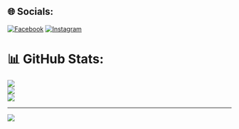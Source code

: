 
## 🌐 Socials:
[![Facebook](https://img.shields.io/badge/Facebook-%231877F2.svg?logo=Facebook&logoColor=white)](https://facebook.com/100041365720938) [![Instagram](https://img.shields.io/badge/Instagram-%23E4405F.svg?logo=Instagram&logoColor=white)](https://instagram.com/mrr_elyas) 
# 📊 GitHub Stats:
![](https://github-readme-stats.vercel.app/api?username=MR-ELYAS&theme=dark&hide_border=false&include_all_commits=false&count_private=false)<br/>
![](https://github-readme-streak-stats.herokuapp.com/?user=MR-ELYAS&theme=dark&hide_border=false)<br/>
![](https://github-readme-stats.vercel.app/api/top-langs/?username=MR-ELYAS&theme=dark&hide_border=false&include_all_commits=false&count_private=false&layout=compact)

---
[![](https://visitcount.itsvg.in/api?id=MR-ELYAS&icon=0&color=0)](https://visitcount.itsvg.in)

<!-- Proudly created with GPRM ( https://gprm.itsvg.in ) -->
